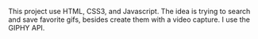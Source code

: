 This project use HTML, CSS3, and Javascript. The idea is trying to search and save favorite gifs, besides create them with a video capture. I use the GIPHY API.

